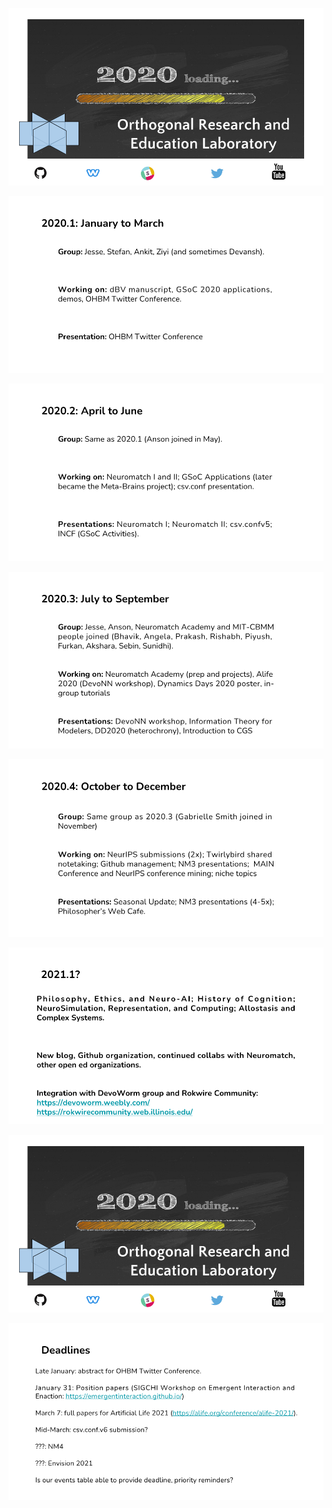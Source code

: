 <P>
<CENTER>
  <IMG SRC = "https://github.com/Orthogonal-Research-Lab/Proposals/blob/master/Summary%20for%202020/Slides/Slide1.png">
    </CENTER>
</P>
<P>
<CENTER>
  <IMG SRC = "https://github.com/Orthogonal-Research-Lab/Proposals/blob/master/Summary%20for%202020/Slides/Slide2.png">
    </CENTER>
</P>
<P>
<CENTER>
  <IMG SRC = "https://github.com/Orthogonal-Research-Lab/Proposals/blob/master/Summary%20for%202020/Slides/Slide3.png">
    </CENTER>
</P>
<P>
<CENTER>
  <IMG SRC = "https://github.com/Orthogonal-Research-Lab/Proposals/blob/master/Summary%20for%202020/Slides/Slide4.png">
    </CENTER>
</P>
<P>
<CENTER>
  <IMG SRC = "https://github.com/Orthogonal-Research-Lab/Proposals/blob/master/Summary%20for%202020/Slides/Slide5.png">
    </CENTER>
</P>
<P>
<CENTER>
  <IMG SRC = "https://github.com/Orthogonal-Research-Lab/Proposals/blob/master/Summary%20for%202020/Slides/Slide6.png">
    </CENTER>
</P>
<P>
<CENTER>
  <IMG SRC = "https://github.com/Orthogonal-Research-Lab/Proposals/blob/master/Summary%20for%202020/Slides/Slide-6.5.png">
    </CENTER>
</P>
<P>
<CENTER>
  <IMG SRC = "https://github.com/Orthogonal-Research-Lab/Proposals/blob/master/Summary%20for%202020/Slides/Slide7.png">
    </CENTER>
</P>
